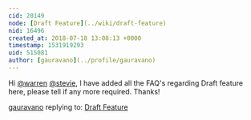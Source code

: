 ```yaml
---
cid: 20149
node: [Draft Feature](../wiki/draft-feature)
nid: 16496
created_at: 2018-07-18 13:08:13 +0000
timestamp: 1531919293
uid: 515081
author: [gauravano](../profile/gauravano)
---
```


Hi [@warren](/profile/warren) [@stevie](/profile/stevie), I have added all the FAQ's regarding Draft feature here, please tell if any more required. Thanks!

[gauravano](../profile/gauravano) replying to: [Draft Feature](../wiki/draft-feature)

